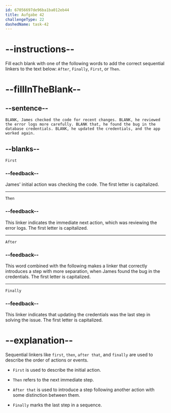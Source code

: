 ```yaml
---
id: 67056697de96ba1ba012eb44
title: Aufgabe 42
challengeType: 22
dashedName: task-42
---
```


# --instructions--

Fill each blank with one of the following words to add the correct sequential linkers to the text below: `After`, `Finally`, `First`, or `Then`.

# --fillInTheBlank--

## --sentence--

`BLANK, James checked the code for recent changes. BLANK, he reviewed the error logs more carefully. BLANK that, he found the bug in the database credentials. BLANK, he updated the credentials, and the app worked again.`

## --blanks--

`First`

### --feedback--

James' initial action was checking the code. The first letter is capitalized.

---

`Then`

### --feedback--

This linker indicates the immediate next action, which was reviewing the error logs. The first letter is capitalized.

---

`After`

### --feedback--

This word combined with the following makes a linker that correctly introduces a step with more separation, when James found the bug in the credentials. The first letter is capitalized.

---

`Finally`

### --feedback--

This linker indicates that updating the credentials was the last step in solving the issue. The first letter is capitalized.

# --explanation--

Sequential linkers like `first`, `then`, `after that`, and `finally` are used to describe the order of actions or events.

- `First` is used to describe the initial action.

- `Then` refers to the next immediate step.

- `After that` is used to introduce a step following another action with some distinction between them.

- `Finally` marks the last step in a sequence.
